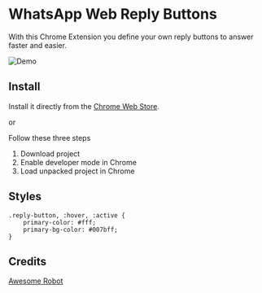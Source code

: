 # WhatsApp Web Reply Buttons

With this Chrome Extension you define your own reply buttons to answer faster and easier.

![Demo](demo.gif)

## Install

Install it directly from
the [Chrome Web Store](https://chrome.google.com/webstore/detail/reply-buttons/dmjppibbdlgficlnmoegcdmdlinelhgp).

or

Follow these three steps

1. Download project
2. Enable developer mode in Chrome
3. Load unpacked project in Chrome

## Styles

```
.reply-button, :hover, :active {
    primary-color: #fff;
    primary-bg-color: #007bff;
}
```

## Credits

[Awesome Robot](https://www.flaticon.com/authors/pixel-perfect)
